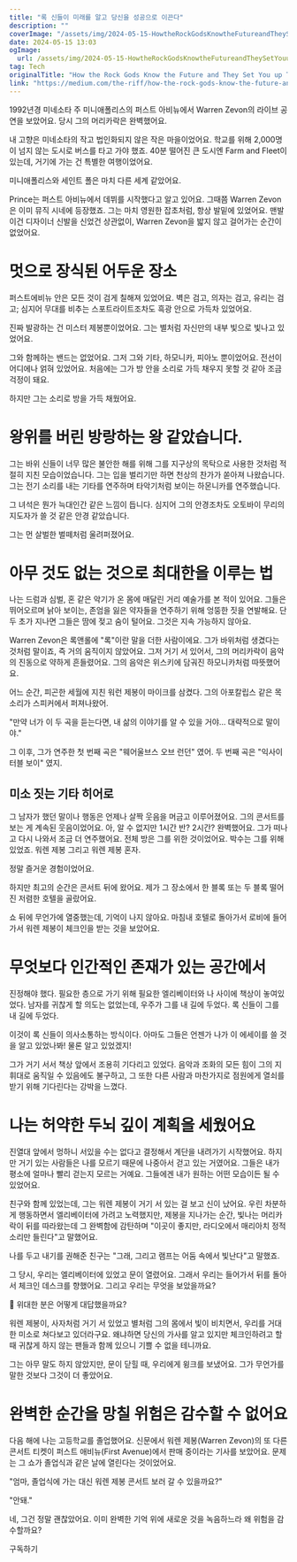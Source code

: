 ```yaml
---
title: "록 신들이 미래를 알고 당신을 성공으로 이끈다"
description: ""
coverImage: "/assets/img/2024-05-15-HowtheRockGodsKnowtheFutureandTheySetYouupToSucceed_0.png"
date: 2024-05-15 13:03
ogImage:
  url: /assets/img/2024-05-15-HowtheRockGodsKnowtheFutureandTheySetYouupToSucceed_0.png
tag: Tech
originalTitle: "How the Rock Gods Know the Future and They Set You up To Succeed"
link: "https://medium.com/the-riff/how-the-rock-gods-know-the-future-and-they-set-you-up-to-succeed-8c185715b75c"
---
```


1992년경 미네소타 주 미니애폴리스의 퍼스트 아비뉴에서 Warren Zevon의 라이브 공연을 보았어요. 당시 그의 머리카락은 완벽했어요.

내 고향은 미네소타의 작고 법인화되지 않은 작은 마을이었어요. 학교를 위해 2,000명이 넘지 않는 도시로 버스를 타고 가야 했죠. 40분 떨어진 큰 도시엔 Farm and Fleet이 있는데, 거기에 가는 건 특별한 여행이었어요.

미니애폴리스와 세인트 폴은 마치 다른 세계 같았어요.

Prince는 퍼스트 아비뉴에서 데뷔를 시작했다고 알고 있어요. 그때쯤 Warren Zevon은 이미 뮤직 시네에 등장했죠. 그는 마치 영원한 잡초처럼, 항상 발밑에 있었어요. 맨발이건 디자이너 신발을 신었건 상관없이, Warren Zevon을 밟지 않고 걸어가는 순간이 없었어요.

# 멋으로 장식된 어두운 장소

퍼스트에비뉴 안은 모든 것이 검게 칠해져 있었어요. 벽은 검고, 의자는 검고, 유리는 검고; 심지어 무대를 비추는 스포트라이트조차도 흑광 안으로 가득차 있었어요.

진짜 발광하는 건 미스터 제봉뿐이었어요. 그는 별처럼 자신만의 내부 빛으로 빛나고 있었어요.

그와 함께하는 밴드는 없었어요. 그저 그와 기타, 하모니카, 피아노 뿐이었어요. 전선이 어디에나 얽혀 있었어요. 처음에는 그가 방 안을 소리로 가득 채우지 못할 것 같아 조금 걱정이 돼요.

하지만 그는 소리로 방을 가득 채웠어요.

# 왕위를 버린 방랑하는 왕 같았습니다.

그는 바위 신들이 너무 많은 불안한 해를 위해 그를 지구상의 목탁으로 사용한 것처럼 적절히 지친 모습이었습니다. 그는 입을 벌리기만 하면 천상의 찬가가 쏟아져 나왔습니다. 그는 전기 소리를 내는 기타를 연주하며 타악기처럼 보이는 하몬니카를 연주했습니다.

그 녀석은 뭔가 늑대인간 같은 느낌이 듭니다. 심지어 그의 안경조차도 오토바이 무리의 지도자가 쓸 것 같은 안경 같았습니다.

그는 먼 살벌한 벌떼처럼 울려퍼졌어요.

# 아무 것도 없는 것으로 최대한을 이루는 법

나는 드럼과 심벌, 혼 같은 악기가 온 몸에 매달린 거리 예술가를 본 적이 있어요. 그들은 뛰어오르며 낡아 보이는, 존엄을 잃은 약자들을 연주하기 위해 엉뚱한 짓을 연발해요. 단 두 초가 지나면 그들은 땀에 젖고 숨이 털어요. 그것은 지속 가능하지 않아요.

Warren Zevon은 록앤롤에 "록"이란 말을 더한 사람이에요. 그가 바위처럼 생겼다는 것처럼 말이죠, 즉 거의 움직이지 않았어요. 그저 거기 서 있어서, 그의 머리카락이 음악의 진동으로 약하게 흔들렸어요. 그의 음악은 위스키에 담궈진 하모니카처럼 따뜻했어요.

어느 순간, 피곤한 세월에 지친 워런 제봉이 마이크를 삼켰다. 그의 아포칼립스 같은 목소리가 스피커에서 퍼져나왔어.

"만약 너가 이 두 곡을 듣는다면, 내 삶의 이야기를 알 수 있을 거야… 대략적으로 말이야."

그 이후, 그가 연주한 첫 번째 곡은 "웨어울브스 오브 런던" 였어. 두 번째 곡은 "익사이터블 보이" 였지.

## 미소 짓는 기타 히어로

그 남자가 했던 말이나 행동은 언제나 살짝 웃음을 머금고 이루어졌어요. 그의 콘서트를 보는 게 계속된 웃음이었어요. 아, 알 수 없지만 1시간 반? 2시간? 완벽했어요. 그가 떠나고 다시 나와서 조금 더 연주했어요. 전체 방은 그를 위한 것이었어요. 박수는 그를 위해 있었죠. 워렌 제봉 그리고 워렌 제봉 혼자.

정말 즐거운 경험이었어요.

하지만 최고의 순간은 콘서트 뒤에 왔어요. 제가 그 장소에서 한 블록 또는 두 블록 떨어진 저렴한 호텔을 골랐어요.

쇼 뒤에 무언가에 열중했는데, 기억이 나지 않아요. 마침내 호텔로 돌아가서 로비에 들어가서 워렌 제봉이 체크인을 받는 것을 보았어요.

# 무엇보다 인간적인 존재가 있는 공간에서

진정해야 했다. 필요한 층으로 가기 위해 필요한 엘리베이터와 나 사이에 책상이 놓여있었다. 남자를 귀찮게 할 의도는 없었는데, 우주가 그를 내 길에 두었다. 록 신들이 그를 내 길에 두었다.

이것이 록 신들이 의사소통하는 방식이다. 아마도 그들은 언젠가 나가 이 에세이를 쓸 것을 알고 있었나봐! 물론 알고 있었겠지!

그가 거기 서서 책상 앞에서 조용히 기다리고 있었다. 음악과 조화의 모든 힘이 그의 지휘대로 움직일 수 있음에도 불구하고, 그 또한 다른 사람과 마찬가지로 점원에게 열쇠를 받기 위해 기다린다는 강박을 느꼈다.

# 나는 허약한 두뇌 깊이 계획을 세웠어요

진열대 앞에서 멍하니 서있을 수는 없다고 결정해서 계단을 내려가기 시작했어요. 하지만 거기 있는 사람들은 나를 모르기 때문에 나중아서 걷고 있는 거였어요. 그들은 내가 평소에 얼마나 빨리 걷는지 모르는 거예요. 그들에겐 내가 원하는 어떤 모습이든 될 수 있었어요.

친구와 함께 있었는데, 그는 워렌 제봉이 거기 서 있는 걸 보고 신이 났어요. 우린 차분하게 행동하면서 엘리베이터에 가려고 노력했지만, 제봉을 지나가는 순간, 빛나는 머리카락이 뒤를 따라왔는데 그 완벽함에 감탄하며 "이곳이 좋지만, 라디오에서 매리아치 정적 소리만 들린다"고 말했어요.

나를 두고 내기를 권해준 친구는 "그래, 그리고 램프는 어둠 속에서 빛난다"고 말했죠.

그 당시, 우리는 엘리베이터에 있었고 문이 열렸어요. 그래서 우리는 들어가서 뒤를 돌아서 체크인 데스크를 향했어요. 그리고 우리는 무엇을 보았을까요?

💫 위대한 분은 어떻게 대답했을까요?

워렌 제봉이, 사자처럼 거기 서 있었고 별처럼 그의 몸에서 빛이 비치면서, 우리를 거대한 미소로 쳐다보고 있더라구요. 왜냐하면 당신의 가사를 알고 있지만 체크인하려고 할 때 귀찮게 하지 않는 팬들과 함께 있으니 기쁠 수 없을 테니까요.

그는 아무 말도 하지 않았지만, 문이 닫힐 때, 우리에게 윙크를 보냈어요. 그가 무언가를 말한 것보다 그것이 더 좋았어요.

# 완벽한 순간을 망칠 위험은 감수할 수 없어요

다음 해에 나는 고등학교를 졸업했어요. 신문에서 워렌 제봉(Warren Zevon)의 또 다른 콘서트 티켓이 퍼스트 애비뉴(First Avenue)에서 판매 중이라는 기사를 보았어요. 문제는 그 쇼가 졸업식과 같은 날에 열린다는 것이었어요.

"엄마, 졸업식에 가는 대신 워렌 제봉 콘서트 보러 갈 수 있을까요?"

"안돼."

네, 그건 정말 괜찮았어요. 이미 완벽한 기억 위에 새로운 것을 녹음하느라 왜 위험을 감수할까요?

구독하기
